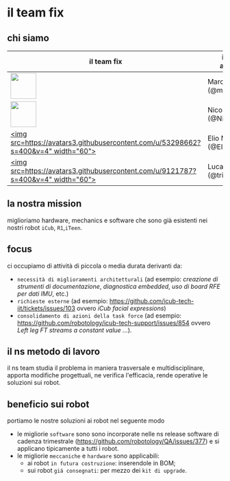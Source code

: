 # il team fix



## chi siamo

|  il team fix  |  in ordine alfabetico    |      |      |
| ---- | ---- | ---- | ---- |
| [<img src="https://github.com/marcoaccame.png" width="60">](https://github.com/marcoaccame) | Marco Accame (@marcoaccame) | [<img src="https://github.com/maurizbo.png" width="60">](https://github.com/maurizbo) | Maurizio Borgagni (@maurizbo) |
| [<img src="https://github.com/Nicogene.png" width="60">](https://github.com/Nicogene) | Nicolò Genesio (@Nicogene) | [<img src="https://github.com/julijenv.png" width="60">](https://github.com/julijenv) | Julien Jenvrin (@julijenv)  |
| [<img src=https://avatars3.githubusercontent.com/u/53298662?s=400&v=4" width="60">](https://github.com/Elio75) | Elio Massa (@Elio75) | [<img src="https://github.com/salvi-mattia.png" width="60">](https://github.com/salvi-mattia) | Mattia Salvi (@salvi-mattia)  |
|[<img src=https://avatars3.githubusercontent.com/u/9121787?s=400&v=4" width="60">](https://github.com/triccyx) | Luca Tricerri (@triccyx)  |  ||



##  la nostra mission

miglioriamo hardware, mechanics e software che sono già esistenti nei nostri robot `iCub`, `R1`,`iTeen`.


## focus

ci occupiamo di attività di piccola o media durata derivanti da:

-  `necessità di miglioramenti architetturali` (ad esempio: *creazione di strumenti di documentazione*, *diagnostica embedded*,  *uso di board RFE per dati IMU*,  etc.)
- `richieste esterne`  (ad esempio: https://github.com/icub-tech-iit/tickets/issues/103 ovvero *iCub facial expressions*)
-  `consolidamento di azioni della task force` (ad esempio:  https://github.com/robotology/icub-tech-support/issues/854 ovvero *Left leg FT streams a constant value ...*).


## il ns metodo di lavoro

il ns team  studia il problema in maniera trasversale e multidisciplinare,  apporta modifiche progettuali, ne verifica l'efficacia,  rende operative le soluzioni sui robot. 



## beneficio sui robot

portiamo le nostre soluzioni ai robot nel seguente modo

-  le migliorie `software` sono sono  incorporate nelle ns release software di cadenza trimestrale (https://github.com/robotology/QA/issues/377) e si applicano tipicamente a tutti i robot. 
-  le migliorie `meccaniche` e `hardware` sono applicabili:
    -  ai robot `in futura costruzione`:  inserendole  in BOM;
    -  sui robot `giá consegnati`:  per mezzo dei `kit di upgrade`.

